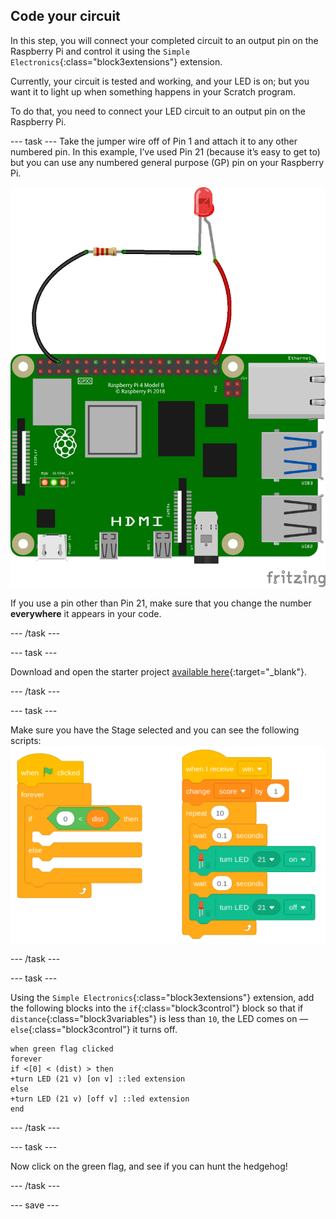 ## Code your circuit

In this step, you will connect your completed circuit to an output pin on the Raspberry Pi and control it using the `Simple Electronics`{:class="block3extensions"} extension.

Currently, your circuit is tested and working, and your LED is on; but you want it to light up when something happens in your Scratch program. 

To do that, you need to connect your LED circuit to an output pin on the Raspberry Pi.

--- task ---
Take the jumper wire off of Pin 1 and attach it to any other numbered pin. In this example, I’ve used Pin 21 (because it’s easy to get to) but you can use any numbered general purpose (GP) pin on your Raspberry Pi. 


![Circuit diagram of a jumper wire with a resistor and LED wired to 3V3 on a Raspberry Pi.](images/Pi_21_Complete.png)

If you use a pin other than Pin 21, make sure that you change the number **everywhere** it appears in your code.

--- /task ---

--- task ---

Download and open the starter project [available here](http://rpf.io/p/en/rpi-scratch-physcomp1-get){:target="_blank"}.

--- /task ---

--- task ---

Make sure you have the Stage selected and you can see the following scripts:
![Screenshot of scripts. When green flag clicked.](images/stage_code.png)

--- /task ---

--- task ---

Using the `Simple Electronics`{:class="block3extensions"} extension, add the following blocks into the `if`{:class="block3control"} block so that if `distance`{:class="block3variables"} is less than `10`, the LED comes on — `else`{:class="block3control"} it turns off.

```blocks3
when green flag clicked
forever
if <[0] < (dist) > then
+turn LED (21 v) [on v] ::led extension
else
+turn LED (21 v) [off v] ::led extension
end
```

--- /task ---

--- task ---

Now click on the green flag, and see if you can hunt the hedgehog!

--- /task ---

--- save ---
